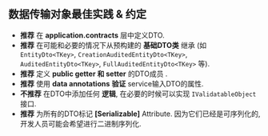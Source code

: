 ﻿## 数据传输对象最佳实践 & 约定

* **推荐** 在 **application.contracts** 层中定义DTO.
* **推荐** 在可能和必要的情况下从预构建的 **基础DTO类** 继承 (如 `EntityDto<TKey>`, `CreationAuditedEntityDto<TKey>`, `AuditedEntityDto<TKey>`, `FullAuditedEntityDto<TKey>` 等).
* **推荐** 定义 **public getter 和 setter** 的DTO成员 .
* **推荐** 使用 **data annotations** **验证** service输入DTO的属性.
* **不推荐** 在DTO中添加任何 **逻辑**, 在必要的时候可以实现  `IValidatableObject` 接口.
* **推荐** 为所有的DTO标记 **[Serializable]** Attribute. 因为它们已经是可序列化的, 开发人员可能会希望进行二进制序列化.
